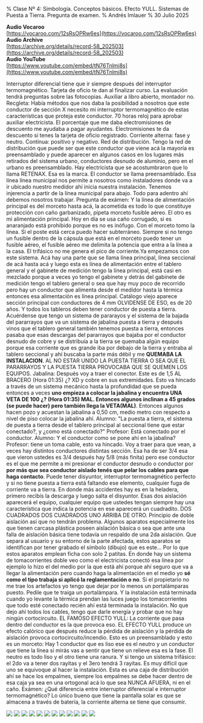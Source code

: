 % Clase Nº 4: Simbología. Conceptos básicos. Efecto YULL. Sistemas de Puesta a Tierra. Pregunta de examen.
% Andrés Imlauer
% 30 Julio 2025

**Audio Vocaroo**     
[https://vocaroo.com/12sRsOPRw6es](https://vocaroo.com/12sRsOPRw6es)   
**Audio Archive**     
[https://archive.org/details/record-58_202503](https://archive.org/details/record-58_202503)   
**Audio YouTube**     
[https://www.youtube.com/embed/tN76Tnlmi8s](https://www.youtube.com/embed/tN76Tnlmi8s)   
   
Interruptor diferencial tiene que ir siempre después del interruptor termomagnético. Tarjeta de oficio te dan al finalizar curso. La evaluación tendrá preguntas sobre las fotocopias. Auxiliar a libro abierto, montador no. Recgleta: Había métodos que nos daba la posibilidad a nosotros que este conductor de sección X necesito mi interruptor termomagnético de estas características que proteja este conductor. 70 horas reloj para aprobar auxiliar electricista. El porcentaje que me daba electromisiones de descuento me ayudaba a pagar ayudantes. Electromisiones te da descuento si tenes la tarjeta de oficio registrado. Corriente alterna: fase y neutro. Continua: positivo y negativo. Red de distribución. Tengo la red de distribución que puede ser que este conductor que viene acá la mayoría es preensamblado y puede aparecer en algunos casos en los lugares más retirados del sistema urbano, conductores desnudo de aluminio, pero en el urbano es preensamblado.  Hay electricista que se acostumbraron que lo llama RETENAX. Esa es la marca. El conductor se llama preensamblado. Esa línea línea municipal nos permite a nosotros como instaladores donde va a ir ubicado nuestro medidor ahí inicia nuestra instalación. Tenemos injerencia a partir de la línea municipal para abajo. Todo para adentro ahí debemos nosotros trabajar. Pregunta de exámen: Y la línea de alimentación principal es del morceto hasta acá, la acometida es todo lo que constituye protección con caño garbanizado, pipeta morceto fusible aéreo. El otro es mi alimentación principal. Hoy en día se usa caño corrugado, si es anaranjado está prohibido porque es no es inófugo. Con el morceto tomo la línea. Si el poste está cerca puedo hacer subterráneo. Siempre si no tengo un fusible dentro de la cápsula que está en el morceto puedo tener un fusible aéreo, el fusible aéreo me delimita la potencia que entra a la línea a la casa. El trifásico no me genera el pico de corriente.Ya empezamos con este sistema. Acá hay una parte que se llama línea principal, línea seccional de acá hasta acá y luego esta es línea de alimentación entre el tablero general y el gabinete de medición tengo la línea principal, está casi en mezclado porque a veces yo tengo el gabinete y detrás del gabinete de medición tengo el tablero general o sea que hay muy poco de recorrido pero hay un conductor que alimenta desde el medidor hasta la térmica entonces esa alimentación es línea principal.  Catálogo viejo aparece sección principal con conductores de 4 mm OLVIDENSE DE ESO,
es de 20 años.  Y todos los tableros deben tener conductor de puesta a tierra.  Acuérdense que tengo un sistema de pararayos y el sistema de la bajada del pararrayos que
va un sistema de jabalina puesta a tierra y después vinos que el tablero general también tenemos puesta a tierra, entonces pasaba que esas descargas del pararrayos que bajaba por el conductor desnudo de cobre y se distribuía a la tierra se quemaba algún equipo porque esa corriente que es grande iba por debajo de la tierra y entraba al tablero seccional y ahí buscaba la parte más débil y me **QUEMABA LA INSTALACION**.  AL NO ESTAR UNIDO LA PUESTA TIERRA O SEA QUE EL PARARRAYOS Y LA PUESTA TIERRA PROVOCABA
QUE SE QUEMEN LOS EQUIPOS.  Jabalina: Después voy a traer el conector. Este es de 1,5 AL BRACERO (Hora 01:35) ¿? XD y cobre en sus extremidades. Esto va hincado a través
de un sistema mecánico hasta la profundidad que se pueda entonces a veces **uno empieza a colocar la jabalina y encuentra UNA VETA DE 100 ¿? (Hora 01:35) MAL. Entonces algunos inclinan a 45 grados (se puede hacer) pero también llega la VETA(MAL)**. Entonces algunos hacen pozo y acuestan la jabalina a 0,50 cm, medio metro con respecto a nivel de piso colocar la jabalina ahí.  Alumno: \"La puesta a tierra, el sistema de puesta a tierra desde el tablero principal al seccional tiene que estar conectado?, y ¿como está conectado?\" Profesor: Está conectado por el conductor.  Alumno: Y el conductor como se pone ahí en la jabalina?  Profesor: tiene un toma cable, esto va hincado. Voy a traer para que vean, a veces hay distintos conductores distintas sección. Esa ha de ser 3/4 esa que vieron ustedes es 3/4 después hay 5/8 (más finita) pero ese conductor es el que me permite a mi presionar el conductor desnudo o conductor por **por más que sea conductor aislado tenés que pelar los cables para que haga contacto**.
Puede tener disyuntor, interruptor termomagnético perfecto y si no tiene puesta a tierra está faltando ese elemento, cualquier fuga de corriente va a tierra.  En donde más accidentes hay es en la heladera, primero recibís la descarga y luego salta el disyuntor.  Esas dos aislación aparecerá el equipo, cualquier equipo que ustedes tengan siempre hay una característica que indica la potencia en ese aparecerá un cuadradito. DOS CUADRADOS DOS CUADRADOS UNO ARRIBA DE OTRO. Principio de doble aislación así que
no tendrán problema.  Algunos aparatos especialmente los que tienen carcasa plástica poseen aislación básica o sea que ante una falla de aislación básica tiene todavía un respaldo de una 2da aislación. Que separa al usuario y su entorno de la parte afectada, estos aparatos se identifican por tener grabado el símbolo (dibujo) que es este... Por lo que estos aparatos emplean ficha con solo 2 patitas.  En donde hay un sistema de tomacorrientes doble veo como el electricista conectó esa línea por ejemplo lo hizo el del medio por la que está ahí porque ahí seguro que va a llegar la alimentación pero cuando haga la alimentación en el medio yo **sé como el tipo trabaja si aplicó la reglamentación o no**.  Si el propietario no me trae los artefactos yo tengo que dejar por lo menos un portalámparas puesto. Pedile que te traiga un portalámpara. Y la instalación está terminada cuando yo levante la térmica prendan las luces juego los tomacorrientes que todo esté conectado recién ahí está terminada la instalación. No
que dejo ahí todos los cables, tengo que darle energía y probar que no hay ningún cortocircuito.  EL FAMOSO EFECTO YULL: La corriente que pasa dentro del conductor es la
que provoca eso. EL EFECTO YULL produce un efecto calórico que después reduce la pérdida de aislación y la pérdida de aislación provoca cortocircuito/incendio.  Esto es un preensamblado y esto es un morceto: Hay 1 conductor que es liso ese es el neutro y un conductor que tiene la línea si mirás vas a sentir que tiene un relieve esa es la
fase.  El neutro es todo liso y el otro tiene una ranura.  Y si tengo un sistema trifásico: el 2do va a tener dos rayitas y el 3ero tendrá 3 rayitas. Es muy difícil que uno se equivoque al hacer la instalación.  Esta es una caja de distribución ahí se hace los empalmes, siempre los empalmes se debe hacer dentro de esa caja ya sea en una ortogonal acá lo que sea NUNCA AFUERA, ni en el caño.  Exámen: ¿Qué diferencia entre interruptor diferencial e interruptor termomagnético?  Lo único bueno que tiene la pantalla solar es que se almacena a través de batería, la corriente alterna se tiene que consumir.

![](https://blogger.googleusercontent.com/img/b/R29vZ2xl/AVvXsEicKAnsKRfZJwu_RnE1E4TAkzJo7ZHfKKvP9CSmnkUBVkB2PQcEoEbwMlAG6JsAJhizvyz37__fJ7o5u2raNuMNuzVH48db9VPTINArGgonRgGkaI-gSheWl96Gpz4mSiQFQOPzIyilajzPVdPCCsXL0RST35iWVUKFO__q755ZNRHc1sDVAROHpLc_6GU/s4160/IMG_20250317_190755536.jpg)
![](https://blogger.googleusercontent.com/img/b/R29vZ2xl/AVvXsEj0neuMZu2H31pJhimu52GT_MANcFPO8Zx-xl_4B-WxqUH7iHSOKoGXyTR7LET5g7Ijhgu1xr5CKUuvUXPTYw2dSOeLMo84JY_e8Gpy0gJ4PCiys5xFSZgtVaBEHPmKSHOBx6EbFUy18zjRnKV5Z8y7it1cIj5uDM5Iirm7sTfCQrjmLKjVsncsHlMpZ8g/s4160/IMG_20250317_190757223.jpg)
![](https://blogger.googleusercontent.com/img/b/R29vZ2xl/AVvXsEhZSn7LGxcbox9bpBuU7RwErWwIVeRKvqpizBKJrkZzR5cAeCUY6Lt2VR_OipQIUDhbKNscZkvyjaLowvXRn9DU4kA_qAOyq4pHPYLNEXZbNSUH_kH_y7y2K7esq_GTF6UNDWuVLCDwSuG4tVzAQc10AAKbm2L6vIiFqdv3nfmsmaQ1PLLdDzSTJmuS5F0/s4160/IMG_20250317_190803421.jpg)
![](https://blogger.googleusercontent.com/img/b/R29vZ2xl/AVvXsEjywe2CLQQnu2yVOehwhXTQunGkdoC8DT1rc3J_or2LuysT8perY3G0M4zBf-8Jwchl9osNG-r5zk6WL4Wzt9A7axGG129Nk2Md3-gyM0mo3PXzDbrhyJ-BHXWXlC7f9gfPvCB6bCde3_Yr90UOprB-X1hRGSRHH84XGxwn7TxOvHJUbPurAKujI3YllSM/s4160/IMG_20250317_190804334.jpg)
![](https://blogger.googleusercontent.com/img/b/R29vZ2xl/AVvXsEjK7_XSaF5IlnnfyeI2ObzbRg36YJfPvMSBEvPk5MU7S1rgwAvGTZpKAH7rp23kU4513MNeyAlSWPXdQ0-vQpRiGzVxvHJBn-yIq9VqNIzHur3yLLxYWi9ydbLE_HHhee0FHIQiVhziNyqYUhccYSOF6WGFDuI6BMsgzLgl_8VNeCgE5m39Nz_Nj-pkJjY/s4160/IMG_20250317_204550998.jpg)
![](https://blogger.googleusercontent.com/img/b/R29vZ2xl/AVvXsEgEKGQ4zDd2iQ6pYJGwVDoyBQ-iQeDy_xoLotxvVgsMsoACJTFSIgxWOoUVgmbdrLX0-j3ryzhm5c0OzDL2NfxKhjNyN5Fv5fQ9Ci7p_DetyQj5GO3WBEm2UBIXEcH0UU2-4Kc_amYtseIIw2yIVxFu_I11h-GN_nCBLwU0cpMBEkdgYZ6cnauy3czKDFg/s4160/IMG_20250317_205141077.jpg)
![](https://blogger.googleusercontent.com/img/b/R29vZ2xl/AVvXsEgnA-mhiUumhfOyTC7eL4Zv9exYjqPjd_ROiTvhkKAYIuchWWWSjS4PSSEK7Rt7L5lLuCO4ShKurTKe_BLAePIUy4d_D7VO4_KWrVQnxEup79Ax18XetT5YKrgb9NHRtVyw5DyedZCel6A_jLgPmMByUWMzxmKHZK6cp2z1noV9hh066pS8EkFjv7ik1G4/s4160/IMG_20250317_205145371.jpg)
![](https://blogger.googleusercontent.com/img/b/R29vZ2xl/AVvXsEiIuug88OUlrhM9QOL3jnyvHieEmr3UTAAe3ORbW1bFEWbXA6GoPv3D31p2YMIxGEsvuZumMopUSamEG-wbvbMxlBl4PBwEv_HN4wNI78kPqLYgLXJksG0oSCDrD7V-K6ht2cRqbezVRroUNZ9WBtMjRh_fvFu2ElQOzcYNrvQznZoUCiSQCBrCHFvVzrg/s4160/IMG_20250317_205146813.jpg)
![](https://blogger.googleusercontent.com/img/b/R29vZ2xl/AVvXsEhPp7-8OiLh_ZxMv-dubixZoanq48_rWs9dKyJw7HzM-Vhh2X-B_ccL5fUdXIwE2Ec9EjfLj7mDI7JbO60_Q-z-aiP_Wj0NBtkgG56-iefrqY2BGSWUO_Z9cFyEBb7sYgwV1dlmdpGbsgcnkK2fTtdnWdY_d48pZYEM17ggjI2wop8-5HCXQCCb-nPKjrE/s4160/IMG_20250317_205150268.jpg)
![](https://blogger.googleusercontent.com/img/b/R29vZ2xl/AVvXsEhlVuEywmyIeaZBl3HyhXD1JgwpRaXEWHZK822LmFlSje0gcQqdShyPd7FoNgJnsnXaKUgBvnQCabXxa8oaK8NgTlSDLAsLn2lucrbljWLAd7Eouns3DMV-IoQzQMp7thUljHOib8O0QQVlHgKsHDJNiFU9sEEEtmyyrfN_A2JUFgVhf4lk0Yt6G08XzWk/s4160/IMG_20250317_205153982.jpg)
![](https://blogger.googleusercontent.com/img/b/R29vZ2xl/AVvXsEiGv9jsZI3tdZU8LCcGgt-jJH_xxuARaoUwVMfdabZu64c2qA9qMw_laN8oSD0fZw6zBZ_siLLTQN29cP869c1tFLgr62dvMAl8ATOJN4U_3ozhi4d3ufqrDPUhGwebBkMmWKsZ9HCFPiYF7WiXWbL2frUZBD4fQcnmV0nyvWOo_5Ted75_kPPA6qVeaak/s4160/IMG_20250317_205201313_HDR.jpg)
![](https://blogger.googleusercontent.com/img/b/R29vZ2xl/AVvXsEjcoNp2HEz4rj6iA5MIwOdBGA6Tsb_fk7q7Tun4WO9srEX36kJS1g72cgz6bJSevCTMjB4hjzat4qwwtKwE9R0GQauPOvMD0nzXKjBkqs9DMia1qGcCCYC7bfZ4G-e10e0DJqGOTCmIjC6fdouPOoTiOPHKfXR8s91EInkacncdUKWQxwALocB36zxpaJo/s4160/IMG_20250317_205205475.jpg)

